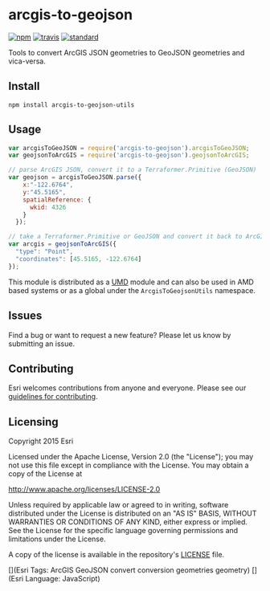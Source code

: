 # arcgis-to-geojson

[![npm][npm-image]][npm-url]
[![travis][travis-image]][travis-url]
[![standard][standard-image]][standard-url]

[npm-image]: https://img.shields.io/npm/v/arcgis-to-geojson.svg?style=flat-square
[npm-url]: https://www.npmjs.com/package/arcgis-to-geojson
[travis-image]: https://img.shields.io/travis/patrickarlt/arcgis-to-geojson.svg?style=flat-square
[travis-url]: https://travis-ci.org/patrickarlt/arcgis-to-geojson
[standard-image]: https://img.shields.io/badge/code%20style-semistandard-brightgreen.svg?style=flat-square
[standard-url]: http://npm.im/semistandard

Tools to convert ArcGIS JSON geometries to GeoJSON geometries and vica-versa.

## Install

```
npm install arcgis-to-geojson-utils
```

## Usage

```js
var arcgisToGeoJSON = require('arcgis-to-geojson').arcgisToGeoJSON;
var geojsonToArcGIS = require('arcgis-to-geojson').geojsonToArcGIS;

// parse ArcGIS JSON, convert it to a Terraformer.Primitive (GeoJSON)
var geojson = arcgisToGeoJSON.parse({
    x:"-122.6764",
    y:"45.5165",
    spatialReference: {
      wkid: 4326
    }
  });

// take a Terraformer.Primitive or GeoJSON and convert it back to ArcGIS JSON
var arcgis = geojsonToArcGIS({
  "type": "Point",
  "coordinates": [45.5165, -122.6764]
});
```

This module is distributed as a [UMD]() module and can also be used in AMD based systems or as a global under the `ArcgisToGeojsonUtils` namespace.

## Issues

Find a bug or want to request a new feature?  Please let us know by submitting an issue.

## Contributing

Esri welcomes contributions from anyone and everyone. Please see our [guidelines for contributing](https://github.com/esri/contributing).

## Licensing
Copyright 2015 Esri

Licensed under the Apache License, Version 2.0 (the "License");
you may not use this file except in compliance with the License.
You may obtain a copy of the License at

   http://www.apache.org/licenses/LICENSE-2.0

Unless required by applicable law or agreed to in writing, software
distributed under the License is distributed on an "AS IS" BASIS,
WITHOUT WARRANTIES OR CONDITIONS OF ANY KIND, either express or implied.
See the License for the specific language governing permissions and
limitations under the License.

A copy of the license is available in the repository's [LICENSE](LICENSE) file.

[](Esri Tags: ArcGIS GeoJSON convert conversion geometries geometry)
[](Esri Language: JavaScript)